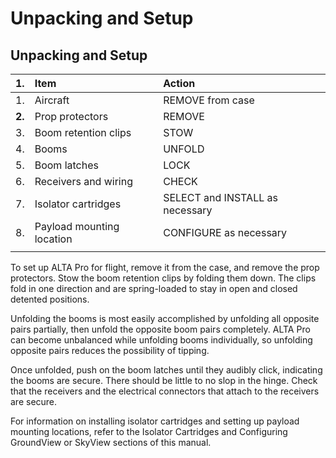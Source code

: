 # Unpacking and Setup

## **Unpacking and Setup**

| **1.** | Item | Action |
| :--- | :--- | :--- |
| 1. | Aircraft | REMOVE from case |
| **2.** | Prop protectors | REMOVE |
| 3. | Boom retention clips | STOW |
| 4. | Booms | UNFOLD |
| 5. | Boom latches | LOCK |
| 6. | Receivers and wiring | CHECK |
| 7. | Isolator cartridges | SELECT and INSTALL as necessary |
| 8. | Payload mounting location | CONFIGURE as necessary |
|  |  |  |

To set up ALTA Pro for flight, remove it from the case, and remove the prop protectors. Stow the boom retention clips by folding them down. The clips fold in one direction and are spring-loaded to stay in open and closed detented positions.

Unfolding the booms is most easily accomplished by unfolding all opposite pairs partially, then unfold the opposite boom pairs completely. ALTA Pro can become unbalanced while unfolding booms individually, so unfolding opposite pairs reduces the possibility of tipping.

Once unfolded, push on the boom latches until they audibly click, indicating the booms are secure. There should be little to no slop in the hinge. Check that the receivers and the electrical connectors that attach to the receivers are secure.

For information on installing isolator cartridges and setting up payload mounting locations, refer to the Isolator Cartridges and Configuring GroundView or SkyView sections of this manual.  


